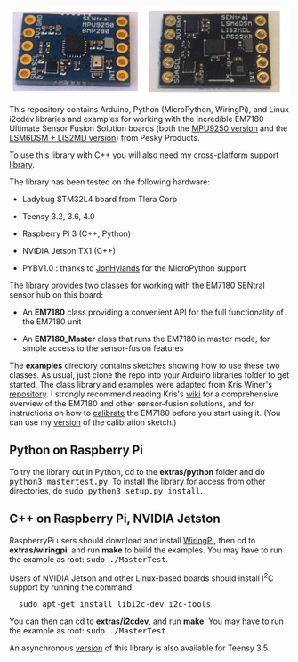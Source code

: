 <a href="https://www.tindie.com/products/onehorse/ultimate-sensor-fusion-solution/"><img src="sentral2.png" width=700></a>

This repository contains Arduino, Python (MicroPython, WiringPi), and Linux i2cdev
libraries and examples for working with the incredible 
EM7180 Ultimate Sensor Fusion Solution boards 
(both the [MPU9250 version](https://www.tindie.com/products/onehorse/ultimate-sensor-fusion-solution-mpu9250/)
and the
[LSM6DSM + LIS2MD version](https://www.tindie.com/products/onehorse/ultimate-sensor-fusion-solution-lsm6dsm--lis2md/))
from Pesky Products. 

To use this library with C++ you will also need my cross-platform support 
[library](https://github.com/simondlevy/CrossPlatformDataBus).

The library has been tested on the following hardware:

* Ladybug STM32L4 board from Tlera Corp

* Teensy 3.2, 3.6, 4.0

* Raspberry Pi 3 (C++, Python)

* NVIDIA Jetson TX1 (C++)

* PYBV1.0 : thanks to [JonHylands](https://github.com/jonhylands) for the MicroPython support

The library provides two classes for working with the EM7180 SENtral sensor hub on this board:

* An <b>EM7180</b> class providing a convenient API for the full functionality of the EM7180 unit

* An <b>EM7180_Master</b> class that runs the EM7180 in master mode, for simple access to the sensor-fusion features

The <b>examples</b> directory contains sketches showing how to use these two classes. As usual, just clone the repo
into your Arduino libraries folder to get started. The class library and
examples were adapted from Kris Winer's [repository](https://github.com/kriswiner/EM7180_SENtral_sensor_hub).
I strongly recommend reading Kris's  [wiki](https://github.com/kriswiner/EM7180_SENtral_sensor_hub/wiki) for
a comprehensive overview of the EM7180 and other sensor-fusion solutions, and for instructions on how to 
[calibrate](https://github.com/kriswiner/EM7180_SENtral_sensor_hub/wiki/F.--Magnetometer-and-Accelerometer-Calibration)
the EM7180 before you start using it.  (You can use my 
[version](https://github.com/simondlevy/EM7180/tree/master/examples/WarmStartAndAccelCal)
of the calibration sketch.)

## Python on Raspberry Pi

To try the library out in Python, cd to the <b>extras/python</b> folder and do
<tt>python3 mastertest.py</tt>.  To install the library for access from other
directories, do <tt>sudo python3 setup.py install</tt>.

## C++ on Raspberry Pi, NVIDIA Jetston

RaspberryPi users should download and install [WiringPi](http://wiringpi.com/),
then cd to <b>extras/wiringpi</b>, and run <b>make</b>
to build the examples.  You may have to run the example as root: <tt>sudo ./MasterTest</tt>.

Users of NVIDIA Jetson and other Linux-based boards should install I<sup>2</sup>C support by running the command:
<pre>
  sudo apt-get install libi2c-dev i2c-tools
</pre>
You can then can cd to <b>extras/i2cdev</b>, and run
<b>make</b>. You may have to run the example as root: <tt>sudo ./MasterTest</tt>.

An asynchronous [version](https://github.com/bmegli/EM7180.git) of this library is also available for Teensy 3.5.

